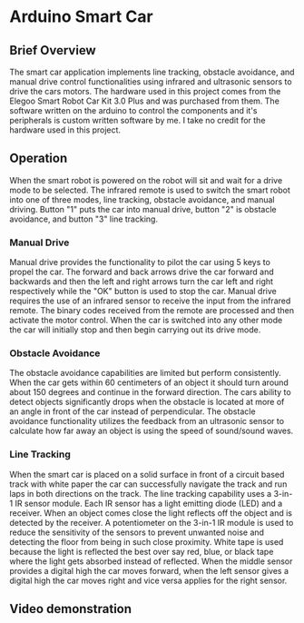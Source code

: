 # Arduino Smart Car

## Brief Overview
The smart car application implements line tracking, obstacle avoidance, and manual drive control functionalities using infrared and ultrasonic sensors to drive the cars motors. The hardware used in this project comes from the Elegoo Smart Robot Car Kit 3.0 Plus and was purchased from them. The software written on the arduino to control the components and it's peripherals is custom written software by me. I take no credit for the hardware used in this project.  

## Operation 
When the smart robot is powered on the robot will sit and wait for a drive mode to be selected. The infrared remote is used to switch the smart robot into one of three modes, line tracking, obstacle avoidance, and manual driving. Button "1" puts the car into manual drive, button "2" is obstacle avoidance, and button "3" line tracking. 

### Manual Drive
Manual drive provides the functionality to pilot the car using 5 keys to propel the car. The forward and back arrows drive the car forward and backwards and then the left and right arrows turn the car left and right respectively while the "OK" button is used to stop the car. Manual drive requires the use of an infrared sensor to receive the input from the infrared remote. The binary codes received from the remote are processed and then activate the motor control. When the car is switched into any other mode the car will initially stop and then begin carrying out its drive mode. 

### Obstacle Avoidance
The obstacle avoidance capabilities are limited but perform consistently. When the car gets within 60 centimeters of an object it should turn around about 150 degrees and continue in the forward direction. The cars ability to detect objects significantly drops when the obstacle is located at more of an angle in front of the car instead of perpendicular. The obstacle avoidance functionality utilizes the feedback from an ultrasonic sensor to calculate how far away an object is using the speed of sound/sound waves. 

### Line Tracking
When the smart car is placed on a solid surface in front of a circuit based track with white paper the car can successfully navigate the track and run laps in both directions on the track. The line tracking capability uses a 3-in-1 IR sensor module. Each IR sensor has a light emitting diode (LED) and a receiver. When an object comes close the light reflects off the object and is detected by the receiver. A potentiometer on the 3-in-1 IR module is used to reduce the sensitivity of the sensors to prevent unwanted noise and detecting the floor from being in such close proximity. White tape is used because the light is reflected the best over say red, blue, or black tape where the light gets absorbed instead of reflected. When the middle sensor provides a digital high the car moves forward, when the left sensor gives a digital high the car moves right and vice versa applies for the right sensor.   

## Video demonstration

